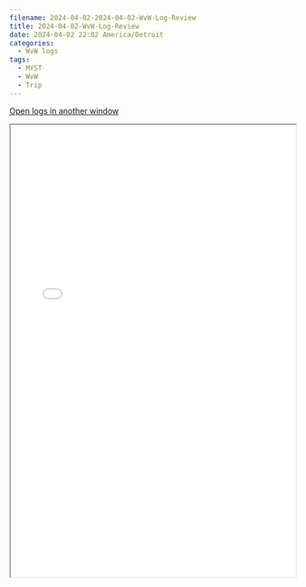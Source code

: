 ```yaml
---
filename: 2024-04-02-2024-04-02-WvW-Log-Review
title: 2024-04-02-WvW-Log-Review
date: 2024-04-02 22:02 America/Detroit
categories:
  - WvW logs
tags:
  - MYST
  - WvW
  - Trip
---
```

 <a href="/assets/wvwlogs/reports20240402.html#20240402-WvW-Log-Review" target="_blank">Open logs in another window</a>

<iframe src="/assets/wvwlogs/reports20240402.html#20240402-WvW-Log-Review" width="100%" height="800" style="display:block; margin: 0 auto;"> </iframe>